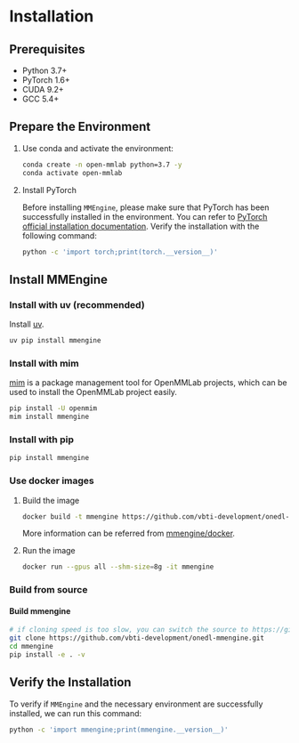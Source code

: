 # Installation

## Prerequisites

- Python 3.7+
- PyTorch 1.6+
- CUDA 9.2+
- GCC 5.4+

## Prepare the Environment

1. Use conda and activate the environment:

   ```bash
   conda create -n open-mmlab python=3.7 -y
   conda activate open-mmlab
   ```

2. Install PyTorch

   Before installing `MMEngine`, please make sure that PyTorch has been successfully installed in the environment. You can refer to [PyTorch official installation documentation](https://pytorch.org/get-started/locally/#start-locally). Verify the installation with the following command:

   ```bash
   python -c 'import torch;print(torch.__version__)'
   ```

## Install MMEngine

### Install with uv (recommended)
Install [uv](https://docs.astral.sh/uv/getting-started/installation/).

```bash
uv pip install mmengine
```

### Install with mim

[mim](https://github.com/vbti-development/mim) is a package management tool for OpenMMLab projects, which can be used to install the OpenMMLab project easily.

```bash
pip install -U openmim
mim install mmengine
```

### Install with pip

```bash
pip install mmengine
```

### Use docker images

1. Build the image

   ```bash
   docker build -t mmengine https://github.com/vbti-development/onedl-mmengine.git#main:docker/release
   ```

   More information can be referred from [mmengine/docker](https://github.com/vbti-development/onedl-mmengine/tree/main/docker).

2. Run the image

   ```bash
   docker run --gpus all --shm-size=8g -it mmengine
   ```

### Build from source

#### Build mmengine

```bash
# if cloning speed is too slow, you can switch the source to https://gitee.com/vbti-development/onedl-mmengine.git
git clone https://github.com/vbti-development/onedl-mmengine.git
cd mmengine
pip install -e . -v
```

## Verify the Installation

To verify if `MMEngine` and the necessary environment are successfully installed, we can run this command:

```bash
python -c 'import mmengine;print(mmengine.__version__)'
```
